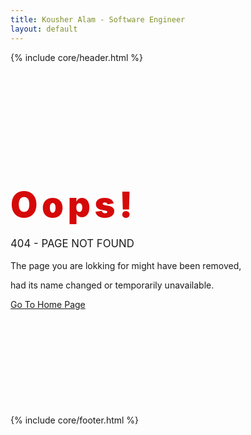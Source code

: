 ```yaml
---
title: Kousher Alam - Software Engineer
layout: default
---
```

{% include core/header.html %}
<div class="main-content">
    <div class="page-wrapper not-found">
        <div class='text-center bg-info' style='padding: 10em 0em 12em 0em;'>
            <h1 class="text-dark text-uppercase">
                <span class="big-o" style="font-size: 2em; color: #d60909; font-weight: bolder;">O</span>
                <span class="big-o" style="font-size: 2em; color: #d60909; font-weight: bolder;">o</span>
                <span class="big-o" style="font-size: 2em; color: #d60909; font-weight: bolder;">p</span>
                <span class="big-o" style="font-size: 2em; color: #d60909; font-weight: bolder;">s</span>
                <span class="big-o" style="font-size: 2em; color: #d60909; font-weight: bolder;">!</span>
            </h1>
            <p class="font-weight-bolder" style="font-size: 1.2em;">404 - PAGE NOT FOUND</p>
            <p class="mb-0 font-weight-light">The page you are lokking for might have been removed,</p>
            <p class="mb-0 font-weight-light">had its name changed or temporarily unavailable.</p>
            <a href="/" class="btn btn-primary rounded-pill pt-3 pb-3 pl-5 pr-5 mt-3">Go To Home Page</a>
        </div>
    </div>
</div>
{% include core/footer.html %}